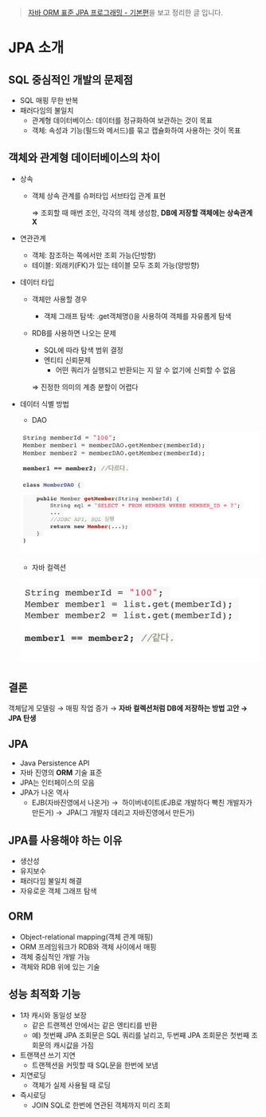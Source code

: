 > [자바 ORM 표준 JPA 프로그래밍 - 기본편](https://www.inflearn.com/course/ORM-JPA-Basic/dashboard)을 보고 정리한 글 입니다.

# JPA 소개
## SQL 중심적인 개발의 문제점

- SQL 매핑 무한 반복
- 패러다임의 불일치
    - 관계형 데이터베이스: 데이터를 정규화하여 보관하는 것이 목표
    - 객체: 속성과 기능(필드와 메서드)를 묶고 캡슐화하여 사용하는 것이 목표

## 객체와 관계형 데이터베이스의 차이

- 상속
    - 객체 상속 관계를 슈퍼타입 서브타입 관계 표현
        
        ⇒ 조회할 때 매번 조인, 각각의 객체 생성함, **DB에 저장할 객체에는 상속관계 X**
        
- 연관관계
    - 객체: 참조하는 쪽에서만 조회 가능(단방향)
    - 테이블: 외래키(FK)가 있는 테이블 모두 조회 가능(양방향)
- 데이터 타입
    - 객체만 사용할 경우
        - 객체 그래프 탐색: .get객체명()을 사용하여 객체를 자유롭게 탐색
    - RDB를 사용하면 나오는 문제
        - SQL에 따라 탐색 범위 결정
        - 엔티티 신뢰문제
            - 어떤 쿼리가 실행되고 반환되는 지 알 수 없기에 신뢰할 수 없음
        
        ⇒ 진정한 의미의 계층 분할이 어렵다
        
- 데이터 식별 방법
    - DAO
    
    ![img1](img/Untitled.png)
        
    - 자바 컬렉션
    
    ![img2](img/Untitled1.png)
    
    

## 결론

객체답게 모델링 → 매핑 작업 증가 → **자바 컬렉션처럼 DB에 저장하는 방법 고안 → JPA 탄생**

## JPA

- Java Persistence API
- 자바 진영의 **ORM** 기술 표준
- JPA는 인터페이스의 모음
- JPA가 나온 역사
    - EJB(자바진영에서 나온거) →  하이버네이트(EJB로 개발하다 빡친 개발자가 만든거) →  JPA(그 개발자 데리고 자바진영에서 만든거)

## JPA를 사용해야 하는 이유

- 생산성
- 유지보수
- 패러다임 불일치 해결
- 자유로운 객체 그래프 탐색

## ORM

- Object-relational mapping(객체 관계 매핑)
- ORM 프레임워크가 RDB와 객체 사이에서 매핑
- 객체 중심적인 개발 가능
- 객체와 RDB 위에 있는 기술

## 성능 최적화 기능

- 1차 캐시와 동일성 보장
    - 같은 트랜젝션 안에서는 같은 엔티티를 반환
    - 예) 첫번째 JPA 조회문은 SQL 쿼리를 날리고, 두번째 JPA 조회문은 첫번째 조회문의 캐시값을 가짐
- 트랜잭션 쓰기 지연
    - 트랜젝션을 커밋할 때 SQL문을 한번에 보냄
- 지연로딩
    - 객체가 실제 사용될 때 로딩
- 즉시로딩
    - JOIN SQL로 한번에 연관된 객체까지 미리 조회
